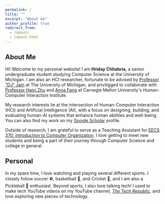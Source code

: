 ```yaml
---
permalink: /
title: ""
excerpt: "About me"
author_profile: true
redirect_from: 
  - /about/
  - /about.html
---
```


## About Me
Hi! Welcome to my personal website! I am **Hriday Chhabria**, a senior undergraduate student studying Computer Science at the University of Michigan. I am also an HCI researcher, fortunate to be advised by [Professor "DJ" Jain](https://web.eecs.umich.edu/~profdj/) at The University of Michigan, and priviligged to collaborate with [Professor Haiyi Zhu](https://haiyizhu.com/) and [Anna Fang](https://annamfang.com) at Carnegie Mellon University's Human-Computer Interaction Institute.  

My research interests lie at the intersection of Human-Computer Interaction (HCI) and Artificial Intelligence (AI), with a focus on designing, building, and evaluating human-AI systems that enhance human abilities and well-being. You can also find my work on my [Google Scholar](https://scholar.google.com/citations?user=kT1Wm7oAAAAJ&hl=en) profile.

Outside of research, I am grateful to serve as a Teaching Assistant for [EECS 370: Introduction to Computer Organization](https://eecs370.github.io/). I love getting to meet new students and being a part of their journey through Computer Science and college in general.  

## Personal
In my spare time, I love watching and playing several different sports. I closely follow soccer ⚽️, basketball 🏀, and Cricket 🏏, and I am also a Pickleball 🥒 enthusiast.  Beyond sports, I also love talking tech! I used to make tech YouTube videos on my YouTube channel, [*The Tech Republic*](https://www.youtube.com/thetechrepublic), and love exploring new pieces of technology.   



